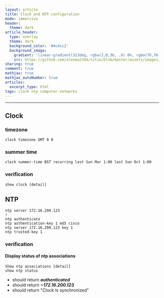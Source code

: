 ```yaml
---
layout: article
title: Clock and NTP configuration
mode: immersive
header:
  theme: dark
article_header:
  type: overlay
  theme: dark
  background_color: '#4c4cc2'
  background_image:
    gradient: 'linear-gradient(313deg, rgba(2,0,36, .6) 0%, rgba(76,76,194, .6) 47%, rgba(0,212,255, .6) 100%)'
    src: https://github.com/alexma2344/sitio/blob/master/assets/images/rainbows.jpg?raw=true"
sharing: true
comment: true
mathjax: true
mathjax_autoNumber: true
articles:
  excerpt_type: html
tags: clock ntp computer-networks
---
```


<!--more-->

---

## Clock

### timezone
	clock timezone GMT 0 0

### summer time
	clock summer-time BST recurring last Sun Mar 1:00 last Sun Oct 1:00

### verification
	show clock [detail]


## NTP

	ntp server 172.16.200.123
	!
	ntp authenticate
	ntp authentication-key 1 md5 cisco
	ntp server 172.16.200.123 key 1
	ntp trusted-key 1

### verification

#### Display status of ntp associations
	Show ntp associations [detail]
	show ntp status

- should return ***authenticated***
- should return ***~172.16.200.123***
- should return "Clock is synchronized"